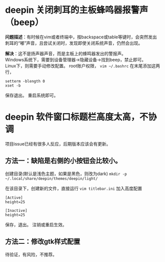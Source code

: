 # deepin 关闭刺耳的主板蜂鸣器报警声（beep）

**问题描述**：有时候在vim或者终端中，按backspace或table等键时，会突然发出刺耳的“嘟”声音，且尝试关闭时，发现即使关闭系统声音，仍然会出现。

**解决**：这不是扬声器声音，而是主板上的蜂鸣器发出的警报声。  
Windows系统下，需要到设备管理器->隐藏设备->找到beep，禁止即可。  
Linux下，则需要手动修改配置。
root账户权限， `vim ~/.bashrc` 
在末尾添加这两行，

``` 
setterm -blength 0
xset -b
```

保存退出。
重启系统即可。

# deepin 软件窗口标题栏高度太高，不协调

项目issue已经有很多人反应，后期版本应该会有更新。

## 方法一：缺陷是右侧的小按钮会比较小。

创建目录(默认是浅色主题，如果是黑色，则改为dark)
`mkdir -p ~/.local/share/deepin/themes/deepin/light/` 

在该目录下，创建新的文件，直接运行
`vim titlebar.ini` 
加入高度配置

``` 
[Active]
height=25

[Inactive]
height=25
```

保存，退出。
注销或重启生效。

## 方法二：修改gtk样式配置

待验证，有风险，不推荐。

